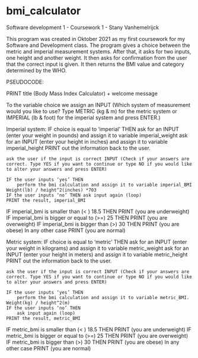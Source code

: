 # bmi_calculator
Software development 1 - Coursework 1 - Stany Vanhemelrijck

This program was created in Oktober 2021 as my first coursework for my Software and Development class. 
The program gives a choice between the metric and imperial measurement systems. After that, it asks for two inputs, one height and another weight. It then asks for confirmation from the user that the correct input is given. It then returns the BMI value and category determined by the WHO.


PSEUDOCODE: 

PRINT title (Body Mass Index Calculator) + welcome message

To the variable choice we assign an INPUT (Which system of measurement would you like to use? Type METRIC (kg & m) for the metric system or IMPERIAL (lb & foot) for the imperial system and press ENTER.)

Imperial system: 
IF choice is equal to ‘imperial’ THEN
    ask for an INPUT (enter your weight in pounds) and assign it to variable imperial_weight
    ask for an INPUT (enter your height in inches) and assign it to variable imperial_height
    PRINT out the information back to the user.

    ask the user if the input is correct INPUT (Check if your answers are correct. Type YES if you want to continue or type NO if you would like to alter your answers and press ENTER)

    IF the user inputs ‘yes’ THEN
        perform the bmi calculation and assign it to variable imperial_BMI Weight(lb) / height^2(inches) *703
    IF the user inputs ‘no’ THEN ask input again (loop)
    PRINT the result, imperial_BMI
    
IF imperial_bmi is smaller than (< ) 18.5 THEN 
    PRINT (you are underweight)
IF imperial_bmi is bigger or equal to (>=) 25 THEN 
    PRINT (you are overweight)
IF imperial_bmi is bigger than (>) 30 THEN 
    PRINT (you are obese)
In any other case
    PRINT (you are normal)
    
Metric system:
IF choice is equal to ‘metric’ THEN
    ask for an INPUT (enter your weight in kilograms) and assign it to variable metric_weight
    ask for an INPUT (enter your height in meters) and assign it to variable metric_height
    PRINT out the information back to the user.

    ask the user if the input is correct INPUT (Check if your answers are correct. Type YES if you want to continue or type NO if you would like to alter your answers and press ENTER)
    
    IF the user inputs ‘yes’ THEN
        perform the bmi calculation and assign it to variable metric_BMI. Weight(kg) / height^2(m)
    IF the user inputs ‘no’ THEN 
        ask input again (loop)
    PRINT the result, metric_BMI
    
IF metric_bmi is smaller than (< ) 18.5 THEN 
    PRINT (you are underweight)
IF metric_bmi is bigger or equal to (>=) 25 THEN 
    PRINT (you are overweight)
IF metric_bmi is bigger than (>) 30 THEN 
    PRINT (you are obese)
In any other case
    PRINT (you are normal)
   
    

